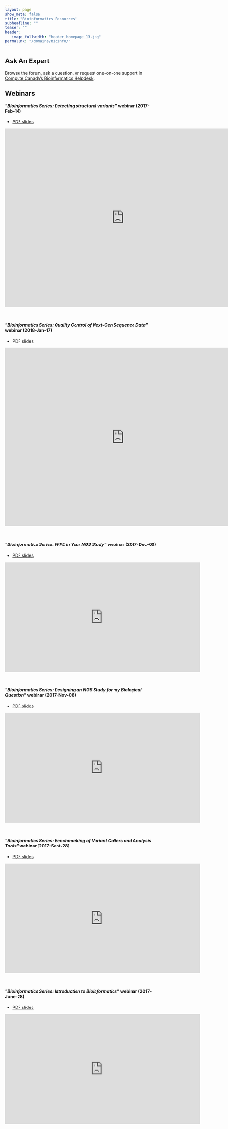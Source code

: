```yaml
---
layout: page
show_meta: false
title: "Bioinformatics Resources"
subheadline: ""
teaser: ""
header:
   image_fullwidth: "header_homepage_13.jpg"
permalink: "/domains/bioinfo/"
---
```


<!-- 1. Open `_config.yml` and work it through, it's well documented -->
<!-- 1. [Read the documentation][1] to check out all features of *Feeling Responsive*. -->
<!--  [1]: {{ site.url }}{{ site.baseurl }}/documentation/ -->

## Ask An Expert

Browse the forum, ask a question, or request one-on-one support in
[Compute Canada&#8217;s Bioinformatics Helpdesk](https://bioinformatics.computecanada.ca).

## Webinars

#### *"Bioinformatics Series: Detecting structural variants"* webinar (2017-Feb-14)

* [PDF slides](https://raw.githubusercontent.com/WestGrid/trainingMaterials/gh-pages/materials/detectingStructuralVariants.pdf)

<div class="flex-video">
	<iframe width="780" height="585" src="https://www.youtube.com/embed/DX0OXXzyRRs" frameborder="0"
	allow="autoplay; encrypted-media" allowfullscreen></iframe>
</div>

&nbsp;

#### *"Bioinformatics Series: Quality Control of Next-Gen Sequence Data"* webinar (2018-Jan-17)

* [PDF slides](https://raw.githubusercontent.com/WestGrid/trainingMaterials/gh-pages/materials/qualityControlOfNGSData.pdf)

<div class="flex-video">
	<iframe width="780" height="585" src="https://www.youtube.com/embed/7g-WeGl3Oik" frameborder="0"
	allow="autoplay; encrypted-media" allowfullscreen></iframe>
</div>

&nbsp;

#### *"Bioinformatics Series: FFPE in Your NGS Study"* webinar (2017-Dec-06)

* [PDF slides](https://raw.githubusercontent.com/WestGrid/trainingMaterials/gh-pages/materials/WestGridwebinar-20171206-FFPE.pdf)

<div class="flex-video">
	<iframe width="640" height="360" src="https://www.youtube.com/embed/_c3KHGDhTcQ" frameborder="0"
	allow="autoplay; encrypted-media" allowfullscreen></iframe>
</div>

&nbsp;

#### *"Bioinformatics Series: Designing an NGS Study for my Biological Question"* webinar (2017-Nov-08)

* [PDF slides](https://raw.githubusercontent.com/WestGrid/trainingMaterials/gh-pages/materials/WestGridwebinar_GSCdesigningNGSstudy_20171107.pdf)

<div class="flex-video">
	<iframe width="640" height="360" src="https://www.youtube.com/embed/uOypCEAL9rM" frameborder="0"
	allow="autoplay; encrypted-media" allowfullscreen></iframe>
</div>

&nbsp;

#### *"Bioinformatics Series: Benchmarking of Variant Callers and Analysis Tools"* webinar (2017-Sept-28)

* [PDF slides](https://raw.githubusercontent.com/WestGrid/trainingMaterials/gh-pages/materials/benchmarkingSimonChan201709.pdf)

<div class="flex-video">
	<iframe width="640" height="360" src="https://www.youtube.com/embed/FbTjuOejojk" frameborder="0"
	allow="autoplay; encrypted-media" allowfullscreen></iframe>
</div>

&nbsp;

#### *"Bioinformatics Series: Introduction to Bioinformatics"* webinar (2017-June-28)

* [PDF slides](https://raw.githubusercontent.com/WestGrid/trainingMaterials/gh-pages/materials/introBioinformatics20170628.pdf)

<div class="flex-video">
	<iframe width="640" height="360" src="https://www.youtube.com/embed/lnRkKopf6GU" frameborder="0"
	allow="autoplay; encrypted-media" allowfullscreen></iframe>
</div>

&nbsp;
